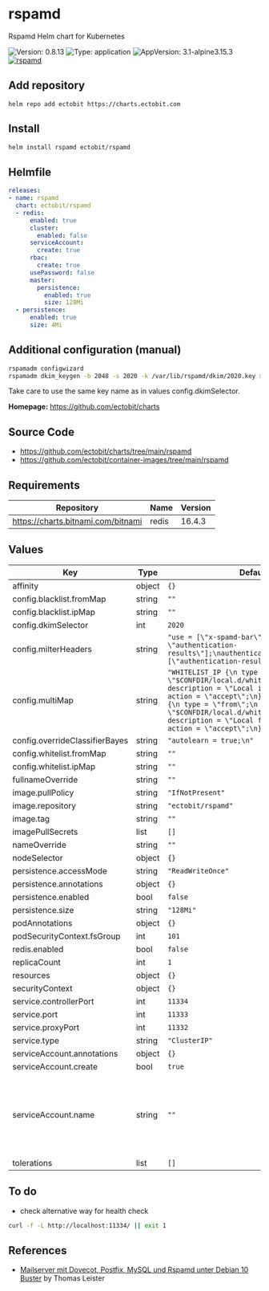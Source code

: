 # rspamd

Rspamd Helm chart for Kubernetes

![Version: 0.8.13](https://img.shields.io/badge/Version-0.8.13-informational?style=flat-square) ![Type: application](https://img.shields.io/badge/Type-application-informational?style=flat-square) ![AppVersion: 3.1-alpine3.15.3](https://img.shields.io/badge/AppVersion-3.1--alpine3.15.3-informational?style=flat-square) [![rspamd](https://github.com/ectobit/charts/actions/workflows/rspamd.yml/badge.svg)](https://github.com/ectobit/charts/actions/workflows/rspamd.yml)

## Add repository

`helm repo add ectobit https://charts.ectobit.com`

## Install

```sh
helm install rspamd ectobit/rspamd
```

## Helmfile

```yaml
releases:
- name: rspamd
  chart: ectobit/rspamd
  - redis:
      enabled: true
      cluster:
        enabled: false
      serviceAccount:
        create: true
      rbac:
        create: true
      usePassword: false
      master:
        persistence:
          enabled: true
          size: 128Mi
  - persistence:
      enabled: true
      size: 4Mi
```

## Additional configuration (manual)

```sh
rspamadm configwizard
rspamadm dkim_keygen -b 2048 -s 2020 -k /var/lib/rspamd/dkim/2020.key > /var/lib/rspamd/dkim/2020.txt
```

Take care to use the same key name as in values config.dkimSelector.

**Homepage:** <https://github.com/ectobit/charts>

## Source Code

- <https://github.com/ectobit/charts/tree/main/rspamd>
- <https://github.com/ectobit/container-images/tree/main/rspamd>

## Requirements

| Repository                         | Name  | Version |
| ---------------------------------- | ----- | ------- |
| https://charts.bitnami.com/bitnami | redis | 16.4.3  |

## Values

| Key                            | Type   | Default                                                                                                                                                                                                                                                                                                            | Description                                                                    |
| ------------------------------ | ------ | ------------------------------------------------------------------------------------------------------------------------------------------------------------------------------------------------------------------------------------------------------------------------------------------------------------------ | ------------------------------------------------------------------------------ |
| affinity                       | object | `{}`                                                                                                                                                                                                                                                                                                               |                                                                                |
| config.blacklist.fromMap       | string | `""`                                                                                                                                                                                                                                                                                                               |                                                                                |
| config.blacklist.ipMap         | string | `""`                                                                                                                                                                                                                                                                                                               |                                                                                |
| config.dkimSelector            | int    | `2020`                                                                                                                                                                                                                                                                                                             |                                                                                |
| config.milterHeaders           | string | `"use = [\"x-spamd-bar\", \"x-spam-level\", \"authentication-results\"];\nauthenticated_headers = [\"authentication-results\"];\n"`                                                                                                                                                                                |                                                                                |
| config.multiMap                | string | `"WHITELIST_IP {\n type = \"ip\";\n map = \"$CONFDIR/local.d/whitelist_ip.map\";\n description = \"Local ip whitelist\";\n action = \"accept\";\n}\n\nWHITELIST_FROM {\n type = \"from\";\n map = \"$CONFDIR/local.d/whitelist_from.map\";\n description = \"Local from whitelist\";\n action = \"accept\";\n}\n"` |                                                                                |
| config.overrideClassifierBayes | string | `"autolearn = true;\n"`                                                                                                                                                                                                                                                                                            |                                                                                |
| config.whitelist.fromMap       | string | `""`                                                                                                                                                                                                                                                                                                               |                                                                                |
| config.whitelist.ipMap         | string | `""`                                                                                                                                                                                                                                                                                                               |                                                                                |
| fullnameOverride               | string | `""`                                                                                                                                                                                                                                                                                                               |                                                                                |
| image.pullPolicy               | string | `"IfNotPresent"`                                                                                                                                                                                                                                                                                                   |                                                                                |
| image.repository               | string | `"ectobit/rspamd"`                                                                                                                                                                                                                                                                                                 |                                                                                |
| image.tag                      | string | `""`                                                                                                                                                                                                                                                                                                               |                                                                                |
| imagePullSecrets               | list   | `[]`                                                                                                                                                                                                                                                                                                               |                                                                                |
| nameOverride                   | string | `""`                                                                                                                                                                                                                                                                                                               |                                                                                |
| nodeSelector                   | object | `{}`                                                                                                                                                                                                                                                                                                               |                                                                                |
| persistence.accessMode         | string | `"ReadWriteOnce"`                                                                                                                                                                                                                                                                                                  |                                                                                |
| persistence.annotations        | object | `{}`                                                                                                                                                                                                                                                                                                               |                                                                                |
| persistence.enabled            | bool   | `false`                                                                                                                                                                                                                                                                                                            |                                                                                |
| persistence.size               | string | `"128Mi"`                                                                                                                                                                                                                                                                                                          |                                                                                |
| podAnnotations                 | object | `{}`                                                                                                                                                                                                                                                                                                               |                                                                                |
| podSecurityContext.fsGroup     | int    | `101`                                                                                                                                                                                                                                                                                                              |                                                                                |
| redis.enabled                  | bool   | `false`                                                                                                                                                                                                                                                                                                            |                                                                                |
| replicaCount                   | int    | `1`                                                                                                                                                                                                                                                                                                                |                                                                                |
| resources                      | object | `{}`                                                                                                                                                                                                                                                                                                               |                                                                                |
| securityContext                | object | `{}`                                                                                                                                                                                                                                                                                                               |                                                                                |
| service.controllerPort         | int    | `11334`                                                                                                                                                                                                                                                                                                            |                                                                                |
| service.port                   | int    | `11333`                                                                                                                                                                                                                                                                                                            |                                                                                |
| service.proxyPort              | int    | `11332`                                                                                                                                                                                                                                                                                                            |                                                                                |
| service.type                   | string | `"ClusterIP"`                                                                                                                                                                                                                                                                                                      |                                                                                |
| serviceAccount.annotations     | object | `{}`                                                                                                                                                                                                                                                                                                               |                                                                                |
| serviceAccount.create          | bool   | `true`                                                                                                                                                                                                                                                                                                             |                                                                                |
| serviceAccount.name            | string | `""`                                                                                                                                                                                                                                                                                                               | If not set and create is true, a name is generated using the fullname template |
| tolerations                    | list   | `[]`                                                                                                                                                                                                                                                                                                               |                                                                                |

## To do

- check alternative way for health check

```sh
curl -f -L http://localhost:11334/ || exit 1
```

## References

- [Mailserver mit Dovecot, Postfix, MySQL und Rspamd unter Debian 10 Buster](https://thomas-leister.de/mailserver-debian-buster/) by Thomas Leister
